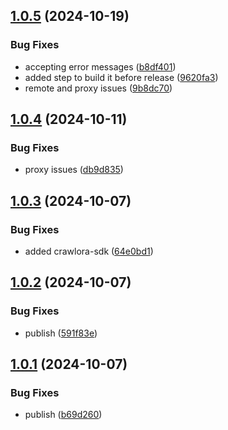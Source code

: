 ## [1.0.5](https://github.com/crawlora-com/typescript-sdk/compare/v1.0.4...v1.0.5) (2024-10-19)


### Bug Fixes

* accepting error messages ([b8df401](https://github.com/crawlora-com/typescript-sdk/commit/b8df401ebe2f0caa7c5644b301dfe8020c66bfbd))
* added step to build it before release ([9620fa3](https://github.com/crawlora-com/typescript-sdk/commit/9620fa35d18e7d34b3021d027176a46a9216a24a))
* remote and proxy issues ([9b8dc70](https://github.com/crawlora-com/typescript-sdk/commit/9b8dc70d3b7bd061bdc5859b31083fba6562846a))



## [1.0.4](https://github.com/crawlora-com/typescript-sdk/compare/v1.0.3...v1.0.4) (2024-10-11)


### Bug Fixes

* proxy issues ([db9d835](https://github.com/crawlora-com/typescript-sdk/commit/db9d835c617c5c576b9ac5537e24de4fb020b171))



## [1.0.3](https://github.com/crawlora-com/typescript-sdk/compare/v1.0.2...v1.0.3) (2024-10-07)


### Bug Fixes

* added crawlora-sdk ([64e0bd1](https://github.com/crawlora-com/typescript-sdk/commit/64e0bd1f9c5c081900625cab8b58265c76565fb1))



## [1.0.2](https://github.com/crawlora-com/typescript-sdk/compare/v1.0.1...v1.0.2) (2024-10-07)


### Bug Fixes

* publish ([591f83e](https://github.com/crawlora-com/typescript-sdk/commit/591f83ed7dc4cb36ce9a31f9eecfd024e46e3886))



## [1.0.1](https://github.com/crawlora-com/typescript-sdk/compare/b69d26040bb17484f10e05698319f7f0ba4c5a9b...v1.0.1) (2024-10-07)


### Bug Fixes

* publish ([b69d260](https://github.com/crawlora-com/typescript-sdk/commit/b69d26040bb17484f10e05698319f7f0ba4c5a9b))



